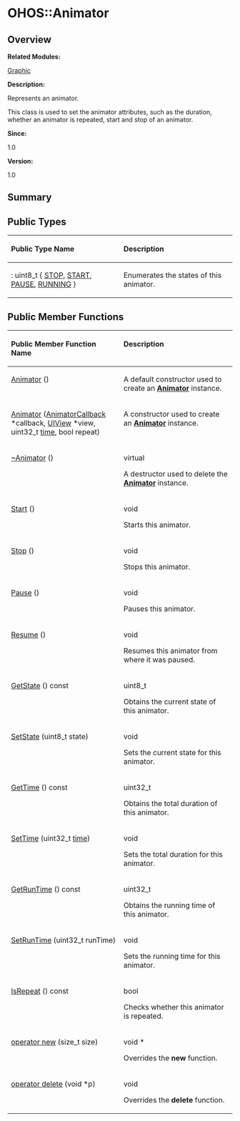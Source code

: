 # OHOS::Animator<a name="EN-US_TOPIC_0000001055518106"></a>

## **Overview**<a name="section1405122097093533"></a>

**Related Modules:**

[Graphic](graphic.md)

**Description:**

Represents an animator. 

This class is used to set the animator attributes, such as the duration, whether an animator is repeated, start and stop of an animator.

**Since:**

1.0

**Version:**

1.0

## **Summary**<a name="section301920878093533"></a>

## Public Types<a name="pub-types"></a>

<a name="table1197783799093533"></a>
<table><thead align="left"><tr id="row478211553093533"><th class="cellrowborder" valign="top" width="50%" id="mcps1.1.3.1.1"><p id="p1191823996093533"><a name="p1191823996093533"></a><a name="p1191823996093533"></a>Public Type Name</p>
</th>
<th class="cellrowborder" valign="top" width="50%" id="mcps1.1.3.1.2"><p id="p1438013700093533"><a name="p1438013700093533"></a><a name="p1438013700093533"></a>Description</p>
</th>
</tr>
</thead>
<tbody><tr id="row1732930242093533"><td class="cellrowborder" valign="top" width="50%" headers="mcps1.1.3.1.1 "><p id="p1977387179093533"><a name="p1977387179093533"></a><a name="p1977387179093533"></a>: uint8_t { <a href="graphic.md#gga7b892afa4e88ab11bf96dbd67653f134a6618a5c1c0e9e4be3acba1aaee15cb8d">STOP</a>, <a href="graphic.md#gga7b892afa4e88ab11bf96dbd67653f134a49f9e652157f467df5de3be9e8758f91">START</a>, <a href="graphic.md#gga7b892afa4e88ab11bf96dbd67653f134ae5db6c9a921eec21a2990d73400ff507">PAUSE</a>, <a href="graphic.md#gga7b892afa4e88ab11bf96dbd67653f134a6ef6036766e105b2cd6bf2fb94e92e1b">RUNNING</a> }</p>
</td>
<td class="cellrowborder" valign="top" width="50%" headers="mcps1.1.3.1.2 "><p id="p174012373093533"><a name="p174012373093533"></a><a name="p174012373093533"></a>Enumerates the states of this animator. </p>
</td>
</tr>
</tbody>
</table>

## Public Member Functions<a name="pub-methods"></a>

<a name="table377169577093533"></a>
<table><thead align="left"><tr id="row326902421093533"><th class="cellrowborder" valign="top" width="50%" id="mcps1.1.3.1.1"><p id="p39807169093533"><a name="p39807169093533"></a><a name="p39807169093533"></a>Public Member Function Name</p>
</th>
<th class="cellrowborder" valign="top" width="50%" id="mcps1.1.3.1.2"><p id="p1542920049093533"><a name="p1542920049093533"></a><a name="p1542920049093533"></a>Description</p>
</th>
</tr>
</thead>
<tbody><tr id="row121144328093533"><td class="cellrowborder" valign="top" width="50%" headers="mcps1.1.3.1.1 "><p id="p2100618280093533"><a name="p2100618280093533"></a><a name="p2100618280093533"></a><a href="graphic.md#gabcc3afbe99010e70e3e6dbd780cb5974">Animator</a> ()</p>
</td>
<td class="cellrowborder" valign="top" width="50%" headers="mcps1.1.3.1.2 "><p id="p1002899832093533"><a name="p1002899832093533"></a><a name="p1002899832093533"></a> </p>
<p id="p1855746949093533"><a name="p1855746949093533"></a><a name="p1855746949093533"></a>A default constructor used to create an <strong id="b1074560116093533"><a name="b1074560116093533"></a><a name="b1074560116093533"></a><a href="ohos-animator.md">Animator</a></strong> instance. </p>
</td>
</tr>
<tr id="row1958171417093533"><td class="cellrowborder" valign="top" width="50%" headers="mcps1.1.3.1.1 "><p id="p327387641093533"><a name="p327387641093533"></a><a name="p327387641093533"></a><a href="graphic.md#ga79be500c40ba8743dd58dc633a732b53">Animator</a> (<a href="ohos-animatorcallback.md">AnimatorCallback</a> *callback, <a href="ohos-uiview.md">UIView</a> *view, uint32_t <a href="en-us_topic_0000001054879478.md#gae7841e681c8c9d59818568d39553642c">time</a>, bool repeat)</p>
</td>
<td class="cellrowborder" valign="top" width="50%" headers="mcps1.1.3.1.2 "><p id="p2126294840093533"><a name="p2126294840093533"></a><a name="p2126294840093533"></a> </p>
<p id="p699443264093533"><a name="p699443264093533"></a><a name="p699443264093533"></a>A constructor used to create an <strong id="b971944344093533"><a name="b971944344093533"></a><a name="b971944344093533"></a><a href="ohos-animator.md">Animator</a></strong> instance. </p>
</td>
</tr>
<tr id="row1413442860093533"><td class="cellrowborder" valign="top" width="50%" headers="mcps1.1.3.1.1 "><p id="p176081222093533"><a name="p176081222093533"></a><a name="p176081222093533"></a><a href="graphic.md#gaee2a71f97b102654ca3b7ded4b5ce350">~Animator</a> ()</p>
</td>
<td class="cellrowborder" valign="top" width="50%" headers="mcps1.1.3.1.2 "><p id="p2094573898093533"><a name="p2094573898093533"></a><a name="p2094573898093533"></a>virtual </p>
<p id="p2143714336093533"><a name="p2143714336093533"></a><a name="p2143714336093533"></a>A destructor used to delete the <strong id="b271975274093533"><a name="b271975274093533"></a><a name="b271975274093533"></a><a href="ohos-animator.md">Animator</a></strong> instance. </p>
</td>
</tr>
<tr id="row1789202766093533"><td class="cellrowborder" valign="top" width="50%" headers="mcps1.1.3.1.1 "><p id="p2085010465093533"><a name="p2085010465093533"></a><a name="p2085010465093533"></a><a href="graphic.md#gad56477fe4b6d0158082e841e327c1bf6">Start</a> ()</p>
</td>
<td class="cellrowborder" valign="top" width="50%" headers="mcps1.1.3.1.2 "><p id="p799989706093533"><a name="p799989706093533"></a><a name="p799989706093533"></a>void </p>
<p id="p2008632751093533"><a name="p2008632751093533"></a><a name="p2008632751093533"></a>Starts this animator. </p>
</td>
</tr>
<tr id="row553533624093533"><td class="cellrowborder" valign="top" width="50%" headers="mcps1.1.3.1.1 "><p id="p871428087093533"><a name="p871428087093533"></a><a name="p871428087093533"></a><a href="graphic.md#gad670cee429a5535149db0f8b3828e951">Stop</a> ()</p>
</td>
<td class="cellrowborder" valign="top" width="50%" headers="mcps1.1.3.1.2 "><p id="p14706315093533"><a name="p14706315093533"></a><a name="p14706315093533"></a>void </p>
<p id="p1450100953093533"><a name="p1450100953093533"></a><a name="p1450100953093533"></a>Stops this animator. </p>
</td>
</tr>
<tr id="row642427523093533"><td class="cellrowborder" valign="top" width="50%" headers="mcps1.1.3.1.1 "><p id="p319166181093533"><a name="p319166181093533"></a><a name="p319166181093533"></a><a href="graphic.md#ga4dd9d23ebff1359bd1145fd2f26e1be2">Pause</a> ()</p>
</td>
<td class="cellrowborder" valign="top" width="50%" headers="mcps1.1.3.1.2 "><p id="p278932057093533"><a name="p278932057093533"></a><a name="p278932057093533"></a>void </p>
<p id="p643010259093533"><a name="p643010259093533"></a><a name="p643010259093533"></a>Pauses this animator. </p>
</td>
</tr>
<tr id="row1989845060093533"><td class="cellrowborder" valign="top" width="50%" headers="mcps1.1.3.1.1 "><p id="p1672118125093533"><a name="p1672118125093533"></a><a name="p1672118125093533"></a><a href="graphic.md#ga645bbd33356bd708636a94c3d95c282d">Resume</a> ()</p>
</td>
<td class="cellrowborder" valign="top" width="50%" headers="mcps1.1.3.1.2 "><p id="p706113178093533"><a name="p706113178093533"></a><a name="p706113178093533"></a>void </p>
<p id="p215338912093533"><a name="p215338912093533"></a><a name="p215338912093533"></a>Resumes this animator from where it was paused. </p>
</td>
</tr>
<tr id="row1903976632093533"><td class="cellrowborder" valign="top" width="50%" headers="mcps1.1.3.1.1 "><p id="p805405681093533"><a name="p805405681093533"></a><a name="p805405681093533"></a><a href="graphic.md#gafd0166df63bed582022ed93175dd3179">GetState</a> () const</p>
</td>
<td class="cellrowborder" valign="top" width="50%" headers="mcps1.1.3.1.2 "><p id="p492779589093533"><a name="p492779589093533"></a><a name="p492779589093533"></a>uint8_t </p>
<p id="p1359915537093533"><a name="p1359915537093533"></a><a name="p1359915537093533"></a>Obtains the current state of this animator. </p>
</td>
</tr>
<tr id="row42863172093533"><td class="cellrowborder" valign="top" width="50%" headers="mcps1.1.3.1.1 "><p id="p165369380093533"><a name="p165369380093533"></a><a name="p165369380093533"></a><a href="graphic.md#gab8ec3815f5e42605a51a328c1b0857dd">SetState</a> (uint8_t state)</p>
</td>
<td class="cellrowborder" valign="top" width="50%" headers="mcps1.1.3.1.2 "><p id="p1100045327093533"><a name="p1100045327093533"></a><a name="p1100045327093533"></a>void </p>
<p id="p645333159093533"><a name="p645333159093533"></a><a name="p645333159093533"></a>Sets the current state for this animator. </p>
</td>
</tr>
<tr id="row66261680093533"><td class="cellrowborder" valign="top" width="50%" headers="mcps1.1.3.1.1 "><p id="p762501580093533"><a name="p762501580093533"></a><a name="p762501580093533"></a><a href="graphic.md#gac05ba70bafa9887dc23ea4ba69da632d">GetTime</a> () const</p>
</td>
<td class="cellrowborder" valign="top" width="50%" headers="mcps1.1.3.1.2 "><p id="p238359474093533"><a name="p238359474093533"></a><a name="p238359474093533"></a>uint32_t </p>
<p id="p1218607331093533"><a name="p1218607331093533"></a><a name="p1218607331093533"></a>Obtains the total duration of this animator. </p>
</td>
</tr>
<tr id="row429043015093533"><td class="cellrowborder" valign="top" width="50%" headers="mcps1.1.3.1.1 "><p id="p2068737940093533"><a name="p2068737940093533"></a><a name="p2068737940093533"></a><a href="graphic.md#ga5a2bfa5fb257b2116d08ad5ae254327c">SetTime</a> (uint32_t <a href="en-us_topic_0000001054879478.md#gae7841e681c8c9d59818568d39553642c">time</a>)</p>
</td>
<td class="cellrowborder" valign="top" width="50%" headers="mcps1.1.3.1.2 "><p id="p2004686175093533"><a name="p2004686175093533"></a><a name="p2004686175093533"></a>void </p>
<p id="p1951273265093533"><a name="p1951273265093533"></a><a name="p1951273265093533"></a>Sets the total duration for this animator. </p>
</td>
</tr>
<tr id="row393555927093533"><td class="cellrowborder" valign="top" width="50%" headers="mcps1.1.3.1.1 "><p id="p1806779748093533"><a name="p1806779748093533"></a><a name="p1806779748093533"></a><a href="graphic.md#ga18a8b8b9ceb344e6660a5c0de5a9ce1f">GetRunTime</a> () const</p>
</td>
<td class="cellrowborder" valign="top" width="50%" headers="mcps1.1.3.1.2 "><p id="p1511277934093533"><a name="p1511277934093533"></a><a name="p1511277934093533"></a>uint32_t </p>
<p id="p1127080466093533"><a name="p1127080466093533"></a><a name="p1127080466093533"></a>Obtains the running time of this animator. </p>
</td>
</tr>
<tr id="row2143494097093533"><td class="cellrowborder" valign="top" width="50%" headers="mcps1.1.3.1.1 "><p id="p1969816685093533"><a name="p1969816685093533"></a><a name="p1969816685093533"></a><a href="graphic.md#ga4d5ff5057df28da1bc99d08070312f24">SetRunTime</a> (uint32_t runTime)</p>
</td>
<td class="cellrowborder" valign="top" width="50%" headers="mcps1.1.3.1.2 "><p id="p1251029240093533"><a name="p1251029240093533"></a><a name="p1251029240093533"></a>void </p>
<p id="p1074214480093533"><a name="p1074214480093533"></a><a name="p1074214480093533"></a>Sets the running time for this animator. </p>
</td>
</tr>
<tr id="row1727961483093533"><td class="cellrowborder" valign="top" width="50%" headers="mcps1.1.3.1.1 "><p id="p218851016093533"><a name="p218851016093533"></a><a name="p218851016093533"></a><a href="graphic.md#gacd3c360c8a3f6b5aeffcf10c1a1588da">IsRepeat</a> () const</p>
</td>
<td class="cellrowborder" valign="top" width="50%" headers="mcps1.1.3.1.2 "><p id="p891806270093533"><a name="p891806270093533"></a><a name="p891806270093533"></a>bool </p>
<p id="p1417233406093533"><a name="p1417233406093533"></a><a name="p1417233406093533"></a>Checks whether this animator is repeated. </p>
</td>
</tr>
<tr id="row1768761016093533"><td class="cellrowborder" valign="top" width="50%" headers="mcps1.1.3.1.1 "><p id="p922674202093533"><a name="p922674202093533"></a><a name="p922674202093533"></a><a href="graphic.md#ga4854963aa969ee20a6cd174a70f5cd23">operator new</a> (size_t size)</p>
</td>
<td class="cellrowborder" valign="top" width="50%" headers="mcps1.1.3.1.2 "><p id="p1097645457093533"><a name="p1097645457093533"></a><a name="p1097645457093533"></a>void * </p>
<p id="p834571350093533"><a name="p834571350093533"></a><a name="p834571350093533"></a>Overrides the <strong id="b1525364805093533"><a name="b1525364805093533"></a><a name="b1525364805093533"></a>new</strong> function. </p>
</td>
</tr>
<tr id="row132967225093533"><td class="cellrowborder" valign="top" width="50%" headers="mcps1.1.3.1.1 "><p id="p203147356093533"><a name="p203147356093533"></a><a name="p203147356093533"></a><a href="graphic.md#gadf1997a0f56ac2b220e7f0f8e8e0a6ef">operator delete</a> (void *p)</p>
</td>
<td class="cellrowborder" valign="top" width="50%" headers="mcps1.1.3.1.2 "><p id="p810224735093533"><a name="p810224735093533"></a><a name="p810224735093533"></a>void </p>
<p id="p36787977093533"><a name="p36787977093533"></a><a name="p36787977093533"></a>Overrides the <strong id="b597373008093533"><a name="b597373008093533"></a><a name="b597373008093533"></a>delete</strong> function. </p>
</td>
</tr>
</tbody>
</table>

